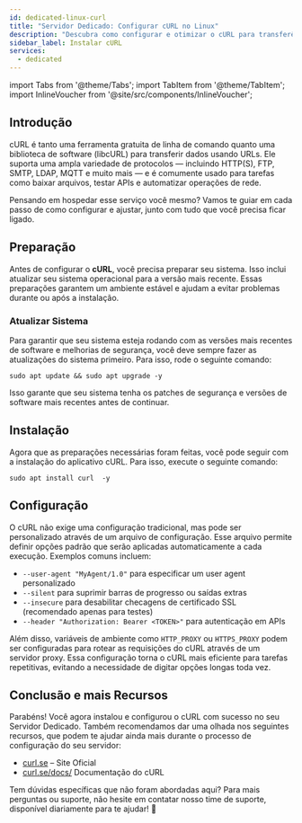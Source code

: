 ```yaml
---
id: dedicated-linux-curl
title: "Servidor Dedicado: Configurar cURL no Linux"
description: "Descubra como configurar e otimizar o cURL para transferências de dados eficientes e testes de API → Saiba mais agora"
sidebar_label: Instalar cURL
services:
  - dedicated
---
```


import Tabs from '@theme/Tabs';
import TabItem from '@theme/TabItem';
import InlineVoucher from '@site/src/components/InlineVoucher';

## Introdução

cURL é tanto uma ferramenta gratuita de linha de comando quanto uma biblioteca de software (libcURL) para transferir dados usando URLs. Ele suporta uma ampla variedade de protocolos — incluindo HTTP(S), FTP, SMTP, LDAP, MQTT e muito mais — e é comumente usado para tarefas como baixar arquivos, testar APIs e automatizar operações de rede.

Pensando em hospedar esse serviço você mesmo? Vamos te guiar em cada passo de como configurar e ajustar, junto com tudo que você precisa ficar ligado.

<InlineVoucher />

## Preparação

Antes de configurar o **cURL**, você precisa preparar seu sistema. Isso inclui atualizar seu sistema operacional para a versão mais recente. Essas preparações garantem um ambiente estável e ajudam a evitar problemas durante ou após a instalação.

### Atualizar Sistema
Para garantir que seu sistema esteja rodando com as versões mais recentes de software e melhorias de segurança, você deve sempre fazer as atualizações do sistema primeiro. Para isso, rode o seguinte comando:

```
sudo apt update && sudo apt upgrade -y
```
Isso garante que seu sistema tenha os patches de segurança e versões de software mais recentes antes de continuar.

## Instalação

Agora que as preparações necessárias foram feitas, você pode seguir com a instalação do aplicativo cURL. Para isso, execute o seguinte comando:

```console
sudo apt install curl  -y
```

## Configuração

O cURL não exige uma configuração tradicional, mas pode ser personalizado através de um arquivo de configuração. Esse arquivo permite definir opções padrão que serão aplicadas automaticamente a cada execução. Exemplos comuns incluem:

- `--user-agent "MyAgent/1.0"` para especificar um user agent personalizado  
- `--silent` para suprimir barras de progresso ou saídas extras  
- `--insecure` para desabilitar checagens de certificado SSL (recomendado apenas para testes)  
- `--header "Authorization: Bearer <TOKEN>"` para autenticação em APIs  

Além disso, variáveis de ambiente como `HTTP_PROXY` ou `HTTPS_PROXY` podem ser configuradas para rotear as requisições do cURL através de um servidor proxy. Essa configuração torna o cURL mais eficiente para tarefas repetitivas, evitando a necessidade de digitar opções longas toda vez.

## Conclusão e mais Recursos

Parabéns! Você agora instalou e configurou o cURL com sucesso no seu Servidor Dedicado. Também recomendamos dar uma olhada nos seguintes recursos, que podem te ajudar ainda mais durante o processo de configuração do seu servidor:

- [curl.se](https://curl.se/) – Site Oficial
- [curl.se/docs/](https://curl.se/docs/) Documentação do cURL

Tem dúvidas específicas que não foram abordadas aqui? Para mais perguntas ou suporte, não hesite em contatar nosso time de suporte, disponível diariamente para te ajudar! 🙂

<InlineVoucher />